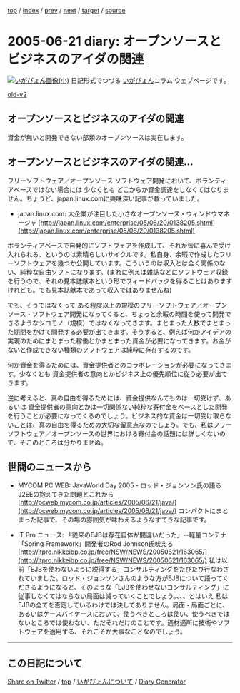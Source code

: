 [top](https://igapyon.github.io/diary/) 
 / [index](https://igapyon.github.io/diary/2005/index.html) 
 / [prev](https://igapyon.github.io/diary/2005/ig050620.html) 
 / [next](https://igapyon.github.io/diary/2005/ig050622.html) 
 / [target](https://igapyon.github.io/diary/2005/ig050621.html) 
 / [source](https://github.com/igapyon/diary/blob/gh-pages/2005/ig050621.html.src.md) 

2005-06-21 diary: オープンソースとビジネスのアイダの関連
=====================================================================================================
[![いがぴょん画像(小)](https://igapyon.github.io/diary/images/iga200306s.jpg "いがぴょん")](https://igapyon.github.io/diary/memo/memoigapyon.html) 日記形式でつづる [いがぴょん](https://igapyon.github.io/diary/memo/memoigapyon.html)コラム ウェブページです。

[old-v2](ig050621-orig.html)

## オープンソースとビジネスのアイダの関連

資金が無いと開発できない部類のオープンソースは実在します。


## オープンソースとビジネスのアイダの関連…

フリーソフトウェア／オープンソース ソフトウェア開発において、ボランティアベースではない場合には 少なくとも どこからか資金調達をしなくてはなりません。ちょうど、japan.linux.comに興味深い記事が載っていました。

* japan.linux.com: 大企業が注目した小さなオープンソース・ウィンドウマネージャ
  [http://japan.linux.com/enterprise/05/06/20/0138205.shtml](http://japan.linux.com/enterprise/05/06/20/0138205.shtml)

ボランティアベースで自発的にソフトウェアを作成して、それが皆に喜んで受け入れられる、というのは素晴らしいサイクルです。私自身、余暇で作成したフリーソフトウェアを幾つか公開しています。こういうのは収入とは全く関係のない、純粋な自由ソフトになります。(まれに例えば雑誌などにソフトウェア収録を行うので、それの見本誌献本という形でフィードバックを得ることはありますけれども。でも見本誌献本であって収入ではありませんね)

でも、そうではなくって ある程度以上の規模のフリーソフトウェア／オープンソース・ソフトウェア開発になってくると、ちょっと余暇の時間を使って開発できるようなシロモノ（規模）ではなくなってきます。まとまった人数でまとまった期間をかけて開発する必要が出てきます。そうすると、例えば何かアイデアの実現のためにまとまった稼働とかまとまった資金が必要になってきます。お金がないと作成できない種類のソフトウェアは純粋に存在するのです。

何か資金を得るためには、資金提供者とのコラボレーションが必要になってきます。少なくとも 資金提供者の意向とかビジネス上の優先順位に従う必要が出てきます。

逆に考えると、真の自由を得るためには、資金提供なんてものは一切受けず、あるいは 資金提供者の意向とかは一切関係ない純粋な寄付金をベースとした開発を行うことが必要になってくるのでしょう。ビジネス的な資金は一切受け取らないことは、真の自由を得るための大切な留意点なのでしょう。でも、私はフリーソフトウェア／オープンソースの世界における寄付金の話題には詳しくないので、そこのところは分かりませぬ。

## 世間のニュースから

* MYCOM PC WEB: JavaWorld Day 2005 - ロッド・ジョンソン氏の語るJ2EEの抱えてきた問題とこれから
  [http://pcweb.mycom.co.jp/articles/2005/06/21/java/](http://pcweb.mycom.co.jp/articles/2005/06/21/java/)
  コンパクトにまとまった記事で、その場の雰囲気が味わえるようなすてきな記事です。
  
* IT Pro ニュース: 「従来のEJBは存在自体が間違いだった」--軽量コンテナ「Spring Framework」開発者のRod Johnson氏吠える
  [http://itpro.nikkeibp.co.jp/free/NSW/NEWS/20050621/163065/](http://itpro.nikkeibp.co.jp/free/NSW/NEWS/20050621/163065/)
  私は以前「EJBを使わないように説得する」コンサルティングをたびたび行なわされていました。ロッド・ジョンソンさんのような方がEJBについて語ってくださるようになると、そのような「EJBを使わせないコンサルティング」に従事しなくてはならない局面は減っていくことでしょう。、、、とはいえ
  私はEJBの全てを否定しているわけでは決してありません。局面・局面ごとに、あるいはケースバイケースにおいて、使うべきところは使い、使うべきではないところでは使わない、ただそれだけのことです。適材適所に技術やソフトウェアを適用する、それこそが大事なことなのでしょう。

----------------------------------------------------------------------------------------------------

## この日記について

[Share on Twitter](https://twitter.com/intent/tweet?hashtags=igapyon%2Cdiary%2C%E3%81%84%E3%81%8C%E3%81%B4%E3%82%87%E3%82%93&text=%E3%82%AA%E3%83%BC%E3%83%97%E3%83%B3%E3%82%BD%E3%83%BC%E3%82%B9%E3%81%A8%E3%83%93%E3%82%B8%E3%83%8D%E3%82%B9%E3%81%AE%E3%82%A2%E3%82%A4%E3%83%80%E3%81%AE%E9%96%A2%E9%80%A3&url=https%3A%2F%2Figapyon.github.io%2Fdiary%2F2005%2Fig050621.html) / [top](../index.html) / [いがぴょんについて](https://igapyon.github.io/diary/memo/memoigapyon.html) / [Diary Generator](https://github.com/igapyon/igapyonv3)
